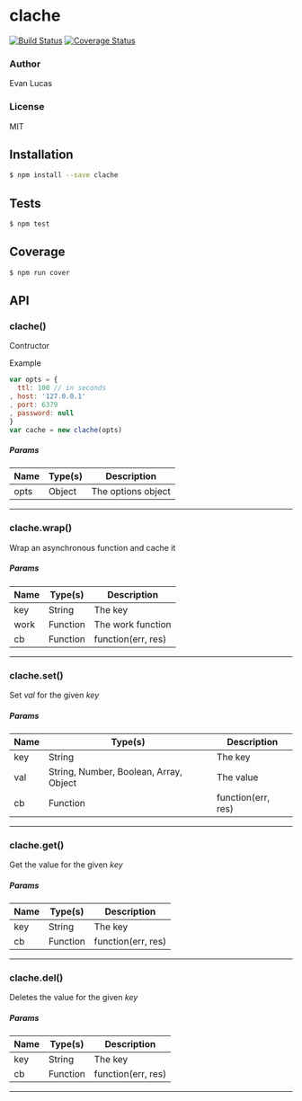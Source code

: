 # clache
[![Build Status](https://circleci.com/gh/GAWMiners/clache.png?circle-token=130880dd46e2636fb09deca068aac8b183d4fd8e)](https://circleci.com/gh/GAWMiners/clache)
[![Coverage Status](https://coveralls.io/repos/GAWMiners/clache/badge.png?branch=master)](https://coveralls.io/r/GAWMiners/clache?branch=master)
### Author
Evan Lucas

### License
MIT

## Installation
```bash
$ npm install --save clache
```

## Tests
```bash
$ npm test
```

## Coverage
```bash
$ npm run cover
```

## API

### clache()

Contructor

Example

```js
var opts = {
  ttl: 100 // in seconds
, host: '127.0.0.1'
, port: 6379
, password: null
}
var cache = new clache(opts)
```

##### Params
| Name | Type(s) | Description |
| ---- | ------- | ----------- |
| opts | Object | The options object |


***

### clache.wrap()

Wrap an asynchronous function and cache it

##### Params
| Name | Type(s) | Description |
| ---- | ------- | ----------- |
| key | String | The key |
| work | Function | The work function |
| cb | Function | function(err, res) |


***

### clache.set()

Set _val_ for the given _key_

##### Params
| Name | Type(s) | Description |
| ---- | ------- | ----------- |
| key | String | The key |
| val | String, Number, Boolean, Array, Object | The value |
| cb | Function | function(err, res) |


***

### clache.get()

Get the value for the given _key_

##### Params
| Name | Type(s) | Description |
| ---- | ------- | ----------- |
| key | String | The key |
| cb | Function | function(err, res) |


***

### clache.del()

Deletes the value for the given _key_

##### Params
| Name | Type(s) | Description |
| ---- | ------- | ----------- |
| key | String | The key |
| cb | Function | function(err, res) |


***
